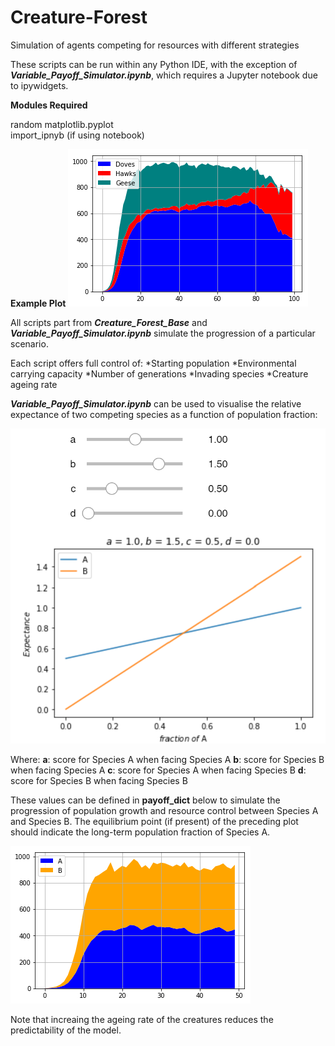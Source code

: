 # Creature-Forest
Simulation of agents competing for resources with different strategies


These scripts can be run within any Python IDE, with the exception of ***Variable_Payoff_Simulator.ipynb***, which requires a Jupyter notebook due to ipywidgets.

**Modules Required**

random
matplotlib.pyplot  
import_ipnyb (if using notebook)  

**Example Plot**
![Image1](https://github.com/AryamanReddi99/Creature-Forest/blob/master/Images/doves_hawks_geese.png)

All scripts part from ***Creature_Forest_Base*** and ***Variable_Payoff_Simulator.ipynb*** simulate the progression of a particular scenario. 

Each script offers full control of:
*Starting population
*Environmental carrying capacity
*Number of generations
*Invading species
*Creature ageing rate

***Variable_Payoff_Simulator.ipynb*** can be used to visualise the relative expectance of two competing species as a function of population fraction:

![Image1](https://github.com/AryamanReddi99/Creature-Forest/blob/master/Images/variable_payoff.png?raw=true)

Where:
**a**: score for Species A when facing Species A
**b**: score for Species B when facing Species A
**c**: score for Species A when facing Species B
**d**: score for Species B when facing Species B

These values can be defined in **payoff_dict** below to simulate the progression of population growth and resource control between Species A and Species B. The equilibrium point (if present) of the preceding plot should indicate the long-term population fraction of Species A.

![Image1](https://github.com/AryamanReddi99/Creature-Forest/blob/master/Images/variable_plot.png?raw=true)

Note that increaing the ageing rate of the creatures reduces the predictability of the model.


